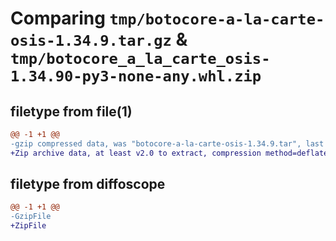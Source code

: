 # Comparing `tmp/botocore-a-la-carte-osis-1.34.9.tar.gz` & `tmp/botocore_a_la_carte_osis-1.34.90-py3-none-any.whl.zip`

## filetype from file(1)

```diff
@@ -1 +1 @@
-gzip compressed data, was "botocore-a-la-carte-osis-1.34.9.tar", last modified: Thu Dec 28 01:06:56 2023, max compression
+Zip archive data, at least v2.0 to extract, compression method=deflate
```

## filetype from diffoscope

```diff
@@ -1 +1 @@
-GzipFile
+ZipFile
```

